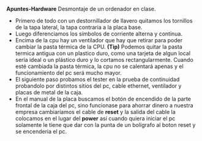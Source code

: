 **Apuntes-Hardware** Desmontaje de un ordenador en clase.  

* Primero de todo con un destornillador de llavero quitamos los tornillos de la tapa lateral, la tapa contraria a la placa base.
* Luego diferenciamos los símbolos de corriente alterna y continua.
* Encima de la cpu hay un ventilador que hay que retirar para poder cambiar la pasta térmica de la CPU. **(Tip)** Podemos quitar la pasta termica antigua con un plastico duro, como una tarjeta de algun local sería ideal o un plástico duro y lo cortamos rectangularmente. Cuando esté cambiada la pasta térmica, la cpu no se calentará apenas y el funcionamiento del pc será mucho mayor.  
* El siguiente paso probamos el tester en la prueba de continuidad probandolo por distintos sitios del pc, cable ethernet, ventilador y placas de metal de la caja.  
* En el manual de la placa buscamos el botón de encendido de la parte frontal de la caja del pc, sino funcionase para ahorrar dinero a nuestra empresa cambiaríamos el cable de **reset** y la salida del cable la colocamos en el lugar del **power** así cuando quiera iniciar el pc solamente le tiene que dar con la punta de un bolígrafo al boton reset y se encenderia el pc.
